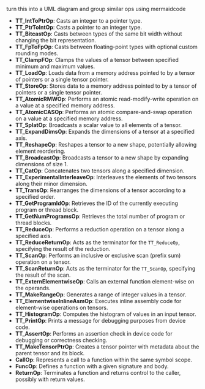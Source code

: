 turn this into a UML diagram and group similar ops using mermaidcode


- **TT_IntToPtrOp**: Casts an integer to a pointer type.
- **TT_PtrToIntOp**: Casts a pointer to an integer type.
- **TT_BitcastOp**: Casts between types of the same bit width without changing the bit representation.
- **TT_FpToFpOp**: Casts between floating-point types with optional custom rounding modes.
- **TT_ClampFOp**: Clamps the values of a tensor between specified minimum and maximum values.
- **TT_LoadOp**: Loads data from a memory address pointed to by a tensor of pointers or a single tensor pointer.
- **TT_StoreOp**: Stores data to a memory address pointed to by a tensor of pointers or a single tensor pointer.
- **TT_AtomicRMWOp**: Performs an atomic read-modify-write operation on a value at a specified memory address.
- **TT_AtomicCASOp**: Performs an atomic compare-and-swap operation on a value at a specified memory address.
- **TT_SplatOp**: Broadcasts a scalar value to all elements of a tensor.
- **TT_ExpandDimsOp**: Expands the dimensions of a tensor at a specified axis.
- **TT_ReshapeOp**: Reshapes a tensor to a new shape, potentially allowing element reordering.
- **TT_BroadcastOp**: Broadcasts a tensor to a new shape by expanding dimensions of size 1.
- **TT_CatOp**: Concatenates two tensors along a specified dimension.
- **TT_ExperimentalInterleaveOp**: Interleaves the elements of two tensors along their minor dimension.
- **TT_TransOp**: Rearranges the dimensions of a tensor according to a specified order.
- **TT_GetProgramIdOp**: Retrieves the ID of the currently executing program or thread block.
- **TT_GetNumProgramsOp**: Retrieves the total number of program or thread blocks.
- **TT_ReduceOp**: Performs a reduction operation on a tensor along a specified axis.
- **TT_ReduceReturnOp**: Acts as the terminator for the `TT_ReduceOp`, specifying the result of the reduction.
- **TT_ScanOp**: Performs an inclusive or exclusive scan (prefix sum) operation on a tensor.
- **TT_ScanReturnOp**: Acts as the terminator for the `TT_ScanOp`, specifying the result of the scan.
- **TT_ExternElementwiseOp**: Calls an external function element-wise on the operands.
- **TT_MakeRangeOp**: Generates a range of integer values in a tensor.
- **TT_ElementwiseInlineAsmOp**: Executes inline assembly code for element-wise operations on tensors.
- **TT_HistogramOp**: Computes the histogram of values in an input tensor.
- **TT_PrintOp**: Prints a message for debugging purposes from device code.
- **TT_AssertOp**: Performs an assertion check in device code for debugging or correctness checking.
- **TT_MakeTensorPtrOp**: Creates a tensor pointer with metadata about the parent tensor and its block.
- **CallOp**: Represents a call to a function within the same symbol scope.
- **FuncOp**: Defines a function with a given signature and body.
- **ReturnOp**: Terminates a function and returns control to the caller, possibly with return values.

